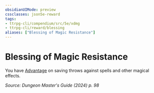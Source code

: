 ```yaml
---
obsidianUIMode: preview
cssclasses: json5e-reward
tags:
- ttrpg-cli/compendium/src/5e/xdmg
- ttrpg-cli/reward/blessing
aliases: ["Blessing of Magic Resistance"]
---
```

# Blessing of Magic Resistance

You have [Advantage](advantage-xphb.md) on saving throws against spells and other magical effects.

*Source: Dungeon Master's Guide (2024) p. 98*